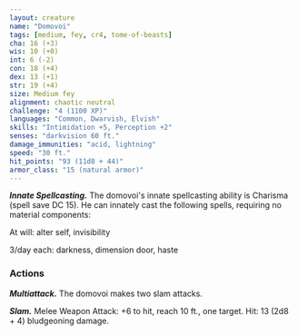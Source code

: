 ```yaml
---
layout: creature
name: "Domovoi"
tags: [medium, fey, cr4, tome-of-beasts]
cha: 16 (+3)
wis: 10 (+0)
int: 6 (-2)
con: 18 (+4)
dex: 13 (+1)
str: 19 (+4)
size: Medium fey
alignment: chaotic neutral
challenge: "4 (1100 XP)"
languages: "Common, Dwarvish, Elvish"
skills: "Intimidation +5, Perception +2"
senses: "darkvision 60 ft."
damage_immunities: "acid, lightning"
speed: "30 ft."
hit_points: "93 (11d8 + 44)"
armor_class: "15 (natural armor)"
---
```


***Innate Spellcasting.*** The domovoi's innate spellcasting ability is Charisma (spell save DC 15). He can innately cast the following spells, requiring no material components:

At will: alter self, invisibility

3/day each: darkness, dimension door, haste

### Actions

***Multiattack.*** The domovoi makes two slam attacks.

***Slam.*** Melee Weapon Attack: +6 to hit, reach 10 ft., one target. Hit: 13 (2d8 + 4) bludgeoning damage.

